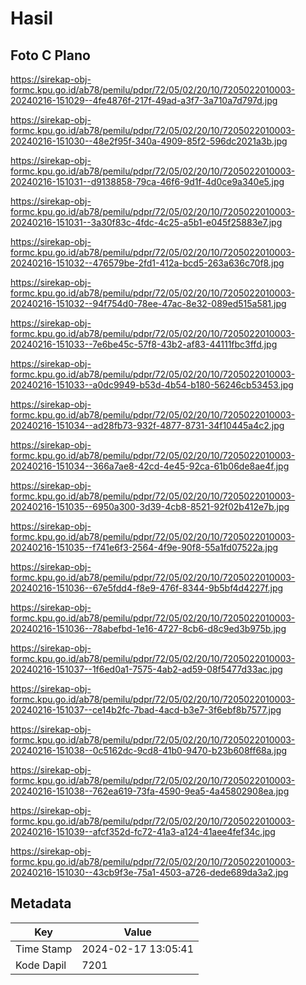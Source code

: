 # Hasil

## Foto C Plano

https://sirekap-obj-formc.kpu.go.id/ab78/pemilu/pdpr/72/05/02/20/10/7205022010003-20240216-151029--4fe4876f-217f-49ad-a3f7-3a710a7d797d.jpg

https://sirekap-obj-formc.kpu.go.id/ab78/pemilu/pdpr/72/05/02/20/10/7205022010003-20240216-151030--48e2f95f-340a-4909-85f2-596dc2021a3b.jpg

https://sirekap-obj-formc.kpu.go.id/ab78/pemilu/pdpr/72/05/02/20/10/7205022010003-20240216-151031--d9138858-79ca-46f6-9d1f-4d0ce9a340e5.jpg

https://sirekap-obj-formc.kpu.go.id/ab78/pemilu/pdpr/72/05/02/20/10/7205022010003-20240216-151031--3a30f83c-4fdc-4c25-a5b1-e045f25883e7.jpg

https://sirekap-obj-formc.kpu.go.id/ab78/pemilu/pdpr/72/05/02/20/10/7205022010003-20240216-151032--476579be-2fd1-412a-bcd5-263a636c70f8.jpg

https://sirekap-obj-formc.kpu.go.id/ab78/pemilu/pdpr/72/05/02/20/10/7205022010003-20240216-151032--94f754d0-78ee-47ac-8e32-089ed515a581.jpg

https://sirekap-obj-formc.kpu.go.id/ab78/pemilu/pdpr/72/05/02/20/10/7205022010003-20240216-151033--7e6be45c-57f8-43b2-af83-44111fbc3ffd.jpg

https://sirekap-obj-formc.kpu.go.id/ab78/pemilu/pdpr/72/05/02/20/10/7205022010003-20240216-151033--a0dc9949-b53d-4b54-b180-56246cb53453.jpg

https://sirekap-obj-formc.kpu.go.id/ab78/pemilu/pdpr/72/05/02/20/10/7205022010003-20240216-151034--ad28fb73-932f-4877-8731-34f10445a4c2.jpg

https://sirekap-obj-formc.kpu.go.id/ab78/pemilu/pdpr/72/05/02/20/10/7205022010003-20240216-151034--366a7ae8-42cd-4e45-92ca-61b06de8ae4f.jpg

https://sirekap-obj-formc.kpu.go.id/ab78/pemilu/pdpr/72/05/02/20/10/7205022010003-20240216-151035--6950a300-3d39-4cb8-8521-92f02b412e7b.jpg

https://sirekap-obj-formc.kpu.go.id/ab78/pemilu/pdpr/72/05/02/20/10/7205022010003-20240216-151035--f741e6f3-2564-4f9e-90f8-55a1fd07522a.jpg

https://sirekap-obj-formc.kpu.go.id/ab78/pemilu/pdpr/72/05/02/20/10/7205022010003-20240216-151036--67e5fdd4-f8e9-476f-8344-9b5bf4d4227f.jpg

https://sirekap-obj-formc.kpu.go.id/ab78/pemilu/pdpr/72/05/02/20/10/7205022010003-20240216-151036--78abefbd-1e16-4727-8cb6-d8c9ed3b975b.jpg

https://sirekap-obj-formc.kpu.go.id/ab78/pemilu/pdpr/72/05/02/20/10/7205022010003-20240216-151037--1f6ed0a1-7575-4ab2-ad59-08f5477d33ac.jpg

https://sirekap-obj-formc.kpu.go.id/ab78/pemilu/pdpr/72/05/02/20/10/7205022010003-20240216-151037--ce14b2fc-7bad-4acd-b3e7-3f6ebf8b7577.jpg

https://sirekap-obj-formc.kpu.go.id/ab78/pemilu/pdpr/72/05/02/20/10/7205022010003-20240216-151038--0c5162dc-9cd8-41b0-9470-b23b608ff68a.jpg

https://sirekap-obj-formc.kpu.go.id/ab78/pemilu/pdpr/72/05/02/20/10/7205022010003-20240216-151038--762ea619-73fa-4590-9ea5-4a45802908ea.jpg

https://sirekap-obj-formc.kpu.go.id/ab78/pemilu/pdpr/72/05/02/20/10/7205022010003-20240216-151039--afcf352d-fc72-41a3-a124-41aee4fef34c.jpg

https://sirekap-obj-formc.kpu.go.id/ab78/pemilu/pdpr/72/05/02/20/10/7205022010003-20240216-151030--43cb9f3e-75a1-4503-a726-dede689da3a2.jpg


## Metadata

| Key        | Value               |
| ---------- | ------------------- |
| Time Stamp | 2024-02-17 13:05:41 |
| Kode Dapil | 7201                |



